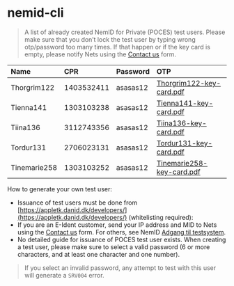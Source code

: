 # nemid-cli

> A list of already created NemID for Private (POCES) test users. Please make sure that you don’t lock the test user by typing wrong otp/password too many times. If that happen or if the key card is empty, please notify Nets using the [Contact us](https://www.nets.eu/developer/e-ident/contactus) form.

| Name         | CPR        | Password | OTP                                                                                                            |
| :------------|:-----------|:---------|:---------------------------------------------------------------------------------------------------------------|
| Thorgrim122  | 1403532411 | asasas12 | [Thorgrim122-key-card.pdf](https://www.nets.eu/developer/e-ident/Documents/Thorgrim122%20-%20key%20card.pdf)   |
| Tienna141    | 1303103238 | asasas12 | [Tienna141-key-card.pdf](https://www.nets.eu/developer/e-ident/Documents/Tienna141%20-%20key%20card.pdf)       |
| Tiina136     | 3112743356 | asasas12 | [Tiina136-key-card.pdf](https://www.nets.eu/developer/e-ident/Documents/Tiina136%20-%20key%20card.pdf)         |
| Tordur131    | 2706023131 | asasas12 | [Tordur131-key-card.pdf](https://www.nets.eu/developer/e-ident/Documents/Tordur131%20-%20key%20card.pdf)       |
| Tinemarie258 | 1303103252 | asasas12 | [Tinemarie258-key-card.pdf](https://www.nets.eu/developer/e-ident/Documents/Tinemarie258%20-%20key%20card.pdf) |

How to generate your own test user:
- Issuance of test users must be done from [https://appletk.danid.dk/developers/](https://appletk.danid.dk/developers/) (whitelisting required):
- If you are an E-Ident customer, send your IP address and MID to Nets using the [Contact us](https://www.nets.eu/developer/e-ident/contactus) form. For others, see NemID [Adgang til testsystem](https://www.nets.eu/dk-da/kundeservice/nemid-tjenesteudbyder/implementering/Pages/adgang-til-testsystem.aspx).
- No detailed guide for issuance of POCES test user exists. When creating a test user, please make sure to select a valid password (6 or more characters, and at least one character and one number).

> If you select an invalid password, any attempt to test with this user will generate a `SRV004` error.
